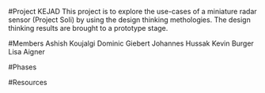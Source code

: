 #Project KEJAD
This project is to explore the use-cases of a miniature radar sensor (Project Soli) by using the design thinking methologies. 
The design thinking results are brought to a prototype stage.

#Members
Ashish Koujalgi
Dominic Giebert
Johannes Hussak
Kevin Burger
Lisa Aigner

#Phases

#Resources  
